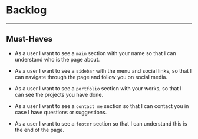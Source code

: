 # Backlog

---

## Must-Haves

- As a user I want to see a `main` section with your name so that I can
      understand who is the page about.

- As a user I want to see a `sidebar` with the menu and social links, so that I
      can navigate through the page and follow you on social media.

- As a user I want to see a `portfolio` section with your works, so that I
      can see the projects you have done.

- As a user I want to see a `contact me` section so that I can contact you in
      case I have questions or suggestions.

- As a user I want to see a `footer` section so that I can understand this
  is the end of the page.
